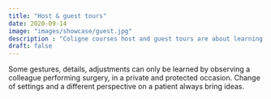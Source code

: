 ```yaml
---
title: "Host & guest tours"
date: 2020-09-14
image: "images/showcase/guest.jpg"
description : "Coligne courses host and guest tours are about learning by observation of experts performing surgery."
draft: false
---
```


Some gestures, details, adjustments can only be learned by observing a colleague performing surgery, in a private and protected occasion. 
Change of settings and a different perspective on a patient always bring ideas.